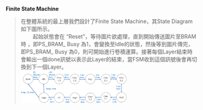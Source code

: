 **Finite State Machine**<br/>
>在整體系統的最上層我們設計了Finite State Machine，其State Diagram如下圖所示。<br/>
>&nbsp;&nbsp;&nbsp;&nbsp;&nbsp;&nbsp;&nbsp;&nbsp;起始狀態會在 “Reset”，等待圖片欲處理，直到開始傳送圖片至BRAM時 ，即PS_BRAM_ Busy 為1，會變換至Idle的狀態，然後等到圖片傳完，即PS_BRAM_ Busy 為0，則可開始進行卷積運算。接著每個Layer結束時會輸出一個done訊號以表示此Layer的結束，當FSM收到這個訊號後會再切換到下一個Layer。<br/>
<img src="https://github.com/AI-Hardware-Acceleration-System/Human-on-Railway-Detection-Using-Real-time-Edge-Computing-Deep-Learning-Hardware-Acceleration-System/blob/main/CNN_Software/image/Finite_Sate_Machine.png" width="60%"><br/>
